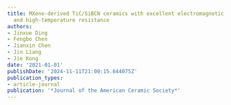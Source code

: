 ```yaml
---
title: MXene-derived TiC/SiBCN ceramics with excellent electromagnetic absorption
  and high-temperature resistance
authors:
- Jinxue Ding
- Fengbo Chen
- Jianxin Chen
- Jin Liang
- Jie Kong
date: '2021-01-01'
publishDate: '2024-11-11T21:00:15.844075Z'
publication_types:
- article-journal
publication: '*Journal of the American Ceramic Society*'
---
```

